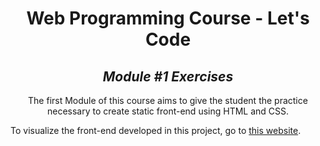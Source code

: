 <h1 align=center>
	<b>Web Programming Course - Let's Code</b>
</h1>

<h2 align=center>
	 <i>Module #1 Exercises</i>
</h2>

<p align=center>
  The first Module of this course aims to give the student the practice necessary to create static front-end using HTML and CSS. 
</p>

<p>To visualize the front-end developed in this project, go to <a href="https://caroldaniel.github.io/LetsCode-WebProgramming-Module1/">this website</a>.</p>
